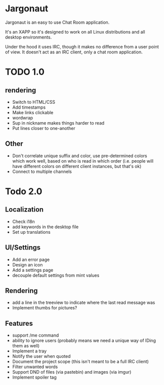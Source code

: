 # Jargonaut

Jargonaut is an easy to use Chat Room application.

It's an XAPP so it's designed to work on all Linux distributions and all desktop environments.

Under the hood it uses IRC, though it makes no difference from a user point of view. It doesn't act as an IRC client, only a chat room application.

# TODO 1.0

## rendering

- Switch to HTML/CSS
- Add timestamps
- Make links clickable
- wordwrap
- Sup in nickname makes things harder to read
- Put lines closer to one-another

## Other

- Don't correlate unique suffix and color, use pre-determined colors which work well, based on who is read in which order (i.e. people will have different colors on different client instances, but that's ok)
- Connect to multiple channels

# Todo 2.0

## Localization

- Check i18n
- add keywords in the desktop file
- Set up translations

## UI/Settings

- Add an error page
- Design an icon
- Add a settings page
- decouple default settings from mint values

## Rendering

- add a line in the treeview to indicate where the last read message was
- Implement thumbs for pictures?

## Features

- support /me command
- ability to ignore users (probably means we need a unique way of IDing them as well)
- Implement a tray
- Notify the user when quoted
- Document the project scope (this isn't meant to be a full IRC client)
- Filter unwanted words
- Support DND of files (via pastebin) and images (via imgur)
- Implement spoiler tag